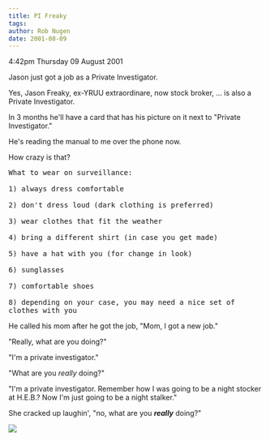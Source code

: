 ```yaml
---
title: PI Freaky
tags: 
author: Rob Nugen
date: 2001-08-09
---
```


<p class=date>4:42pm Thursday 09 August 2001</p>

<p>Jason just got a job as a Private Investigator.</p>

<p>Yes, Jason Freaky, ex-YRUU extraordinare, now stock
broker, ... is also a Private Investigator.</p>

<p>In 3 months he'll have a card that has his picture
on it next to "Private Investigator."</p>

<p>He's reading the manual to me over the phone
now.</p>

<p>How crazy is that?</p>

<pre>
What to wear on surveillance:

1) always dress comfortable

2) don't dress loud (dark clothing is preferred)

3) wear clothes that fit the weather

4) bring a different shirt (in case you get made)

5) have a hat with you (for change in look)

6) sunglasses

7) comfortable shoes

8) depending on your case, you may need a nice set of
clothes with you
</pre>

<p>He called his mom after he got the job, "Mom, I got
a new job."</p>

<p>"Really, what are you doing?"</p>

<p>"I'm a private investigator."</p>

<p>"What are you <em>really</em> doing?"</p>

<p>"I'm a private investigator.   Remember how I was
going to be a night stocker at H.E.B.?  Now I'm just
going to be a night stalker."</p>

<p>She cracked up laughin', "no, what are you
<em><b>really</b></em> doing?"</p>

<p><img src="/images/rob/wL-ROB.gif"/></p>
